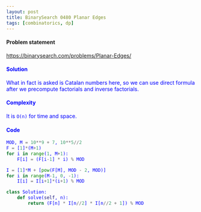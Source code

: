 ```yaml
---
layout: post
title: BinarySearch 0480 Planar Edges
tags: [combinatorics, dp]
---
```


#### Problem statement

<a href="https://binarysearch.com/problems/Planar-Edges/"> <font color = blue>https://binarysearch.com/problems/Planar-Edges/

#### Solution
What in fact is asked is Catalan numbers here, so we can use direct formula after we precompute factorials and inverse factorials.

#### Complexity
It is `O(n)` for time and space.

#### Code
```python
MOD, M = 10**9 + 7, 10**5//2
F = [1]*(M+1)
for i in range(1, M+1):
    F[i] = (F[i-1] * i) % MOD

I = [1]*M + [pow(F[M], MOD - 2, MOD)]
for i in range(M-1, 0, -1):
    I[i] = I[i+1]*(i+1) % MOD

class Solution:
    def solve(self, n):
        return (F[n] * I[n//2] * I[n//2 + 1]) % MOD
```
